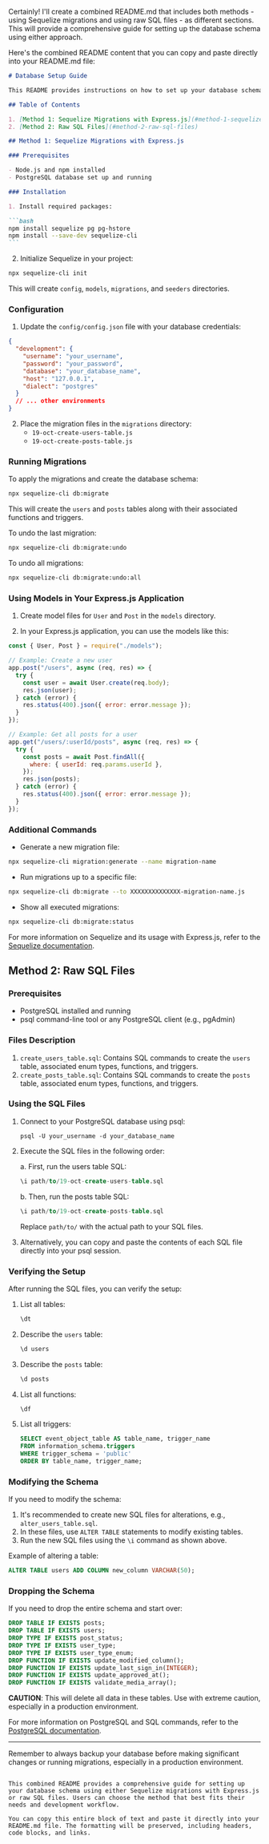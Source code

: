 Certainly! I'll create a combined README.md that includes both methods - using Sequelize migrations and using raw SQL files - as different sections. This will provide a comprehensive guide for setting up the database schema using either approach.

Here's the combined README content that you can copy and paste directly into your README.md file:

````markdown
# Database Setup Guide

This README provides instructions on how to set up your database schema using two different methods: Sequelize migrations with Express.js and raw SQL files.

## Table of Contents

1. [Method 1: Sequelize Migrations with Express.js](#method-1-sequelize-migrations-with-expressjs)
2. [Method 2: Raw SQL Files](#method-2-raw-sql-files)

## Method 1: Sequelize Migrations with Express.js

### Prerequisites

- Node.js and npm installed
- PostgreSQL database set up and running

### Installation

1. Install required packages:

```bash
npm install sequelize pg pg-hstore
npm install --save-dev sequelize-cli
```
````

2. Initialize Sequelize in your project:

```bash
npx sequelize-cli init
```

This will create `config`, `models`, `migrations`, and `seeders` directories.

### Configuration

1. Update the `config/config.json` file with your database credentials:

```json
{
  "development": {
    "username": "your_username",
    "password": "your_password",
    "database": "your_database_name",
    "host": "127.0.0.1",
    "dialect": "postgres"
  }
  // ... other environments
}
```

2. Place the migration files in the `migrations` directory:
   - `19-oct-create-users-table.js`
   - `19-oct-create-posts-table.js`

### Running Migrations

To apply the migrations and create the database schema:

```bash
npx sequelize-cli db:migrate
```

This will create the `users` and `posts` tables along with their associated functions and triggers.

To undo the last migration:

```bash
npx sequelize-cli db:migrate:undo
```

To undo all migrations:

```bash
npx sequelize-cli db:migrate:undo:all
```

### Using Models in Your Express.js Application

1. Create model files for `User` and `Post` in the `models` directory.

2. In your Express.js application, you can use the models like this:

```javascript
const { User, Post } = require("./models");

// Example: Create a new user
app.post("/users", async (req, res) => {
  try {
    const user = await User.create(req.body);
    res.json(user);
  } catch (error) {
    res.status(400).json({ error: error.message });
  }
});

// Example: Get all posts for a user
app.get("/users/:userId/posts", async (req, res) => {
  try {
    const posts = await Post.findAll({
      where: { userId: req.params.userId },
    });
    res.json(posts);
  } catch (error) {
    res.status(400).json({ error: error.message });
  }
});
```

### Additional Commands

- Generate a new migration file:

```bash
npx sequelize-cli migration:generate --name migration-name
```

- Run migrations up to a specific file:

```bash
npx sequelize-cli db:migrate --to XXXXXXXXXXXXXX-migration-name.js
```

- Show all executed migrations:

```bash
npx sequelize-cli db:migrate:status
```

For more information on Sequelize and its usage with Express.js, refer to the [Sequelize documentation](https://sequelize.org/master/).

## Method 2: Raw SQL Files

### Prerequisites

- PostgreSQL installed and running
- psql command-line tool or any PostgreSQL client (e.g., pgAdmin)

### Files Description

1. `create_users_table.sql`: Contains SQL commands to create the `users` table, associated enum types, functions, and triggers.
2. `create_posts_table.sql`: Contains SQL commands to create the `posts` table, associated enum types, functions, and triggers.

### Using the SQL Files

1. Connect to your PostgreSQL database using psql:

   ```
   psql -U your_username -d your_database_name
   ```

2. Execute the SQL files in the following order:

   a. First, run the users table SQL:

   ```sql
   \i path/to/19-oct-create-users-table.sql
   ```

   b. Then, run the posts table SQL:

   ```sql
   \i path/to/19-oct-create-posts-table.sql
   ```

   Replace `path/to/` with the actual path to your SQL files.

3. Alternatively, you can copy and paste the contents of each SQL file directly into your psql session.

### Verifying the Setup

After running the SQL files, you can verify the setup:

1. List all tables:

   ```sql
   \dt
   ```

2. Describe the `users` table:

   ```sql
   \d users
   ```

3. Describe the `posts` table:

   ```sql
   \d posts
   ```

4. List all functions:

   ```sql
   \df
   ```

5. List all triggers:
   ```sql
   SELECT event_object_table AS table_name, trigger_name
   FROM information_schema.triggers
   WHERE trigger_schema = 'public'
   ORDER BY table_name, trigger_name;
   ```

### Modifying the Schema

If you need to modify the schema:

1. It's recommended to create new SQL files for alterations, e.g., `alter_users_table.sql`.
2. In these files, use `ALTER TABLE` statements to modify existing tables.
3. Run the new SQL files using the `\i` command as shown above.

Example of altering a table:

```sql
ALTER TABLE users ADD COLUMN new_column VARCHAR(50);
```

### Dropping the Schema

If you need to drop the entire schema and start over:

```sql
DROP TABLE IF EXISTS posts;
DROP TABLE IF EXISTS users;
DROP TYPE IF EXISTS post_status;
DROP TYPE IF EXISTS user_type;
DROP TYPE IF EXISTS user_type_enum;
DROP FUNCTION IF EXISTS update_modified_column();
DROP FUNCTION IF EXISTS update_last_sign_in(INTEGER);
DROP FUNCTION IF EXISTS update_approved_at();
DROP FUNCTION IF EXISTS validate_media_array();
```

**CAUTION**: This will delete all data in these tables. Use with extreme caution, especially in a production environment.

For more information on PostgreSQL and SQL commands, refer to the [PostgreSQL documentation](https://www.postgresql.org/docs/).

---

Remember to always backup your database before making significant changes or running migrations, especially in a production environment.

```

This combined README provides a comprehensive guide for setting up your database schema using either Sequelize migrations with Express.js or raw SQL files. Users can choose the method that best fits their needs and development workflow.

You can copy this entire block of text and paste it directly into your README.md file. The formatting will be preserved, including headers, code blocks, and links.
```

